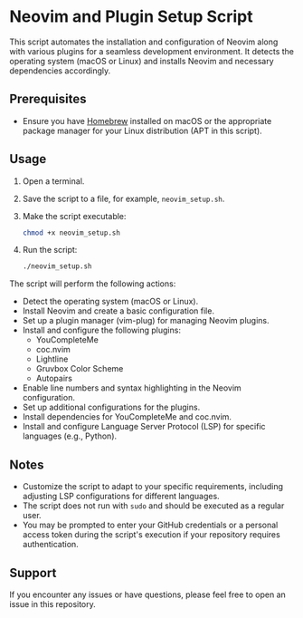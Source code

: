 # Neovim and Plugin Setup Script

This script automates the installation and configuration of Neovim along with various plugins for a seamless development environment. It detects the operating system (macOS or Linux) and installs Neovim and necessary dependencies accordingly.

## Prerequisites

- Ensure you have [Homebrew](https://brew.sh/) installed on macOS or the appropriate package manager for your Linux distribution (APT in this script).

## Usage

1. Open a terminal.

2. Save the script to a file, for example, `neovim_setup.sh`.

3. Make the script executable:

   ```bash
   chmod +x neovim_setup.sh
   ```

4. Run the script:

   ```bash
   ./neovim_setup.sh
   ```

The script will perform the following actions:

- Detect the operating system (macOS or Linux).
- Install Neovim and create a basic configuration file.
- Set up a plugin manager (vim-plug) for managing Neovim plugins.
- Install and configure the following plugins:
  - YouCompleteMe
  - coc.nvim
  - Lightline
  - Gruvbox Color Scheme
  - Autopairs
- Enable line numbers and syntax highlighting in the Neovim configuration.
- Set up additional configurations for the plugins.
- Install dependencies for YouCompleteMe and coc.nvim.
- Install and configure Language Server Protocol (LSP) for specific languages (e.g., Python).

## Notes

- Customize the script to adapt to your specific requirements, including adjusting LSP configurations for different languages.
- The script does not run with `sudo` and should be executed as a regular user.
- You may be prompted to enter your GitHub credentials or a personal access token during the script's execution if your repository requires authentication.

## Support

If you encounter any issues or have questions, please feel free to open an issue in this repository.

